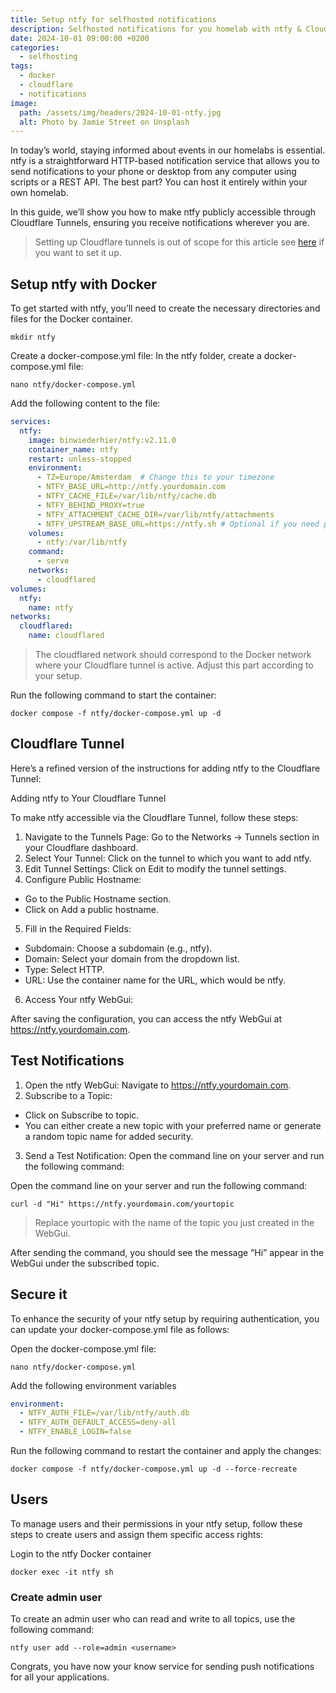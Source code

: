 ```yaml
---
title: Setup ntfy for selfhosted notifications
description: Selfhosted notifications for you homelab with ntfy & Cloudflare.
date: 2024-10-01 09:00:00 +0200
categories: 
  - selfhosting
tags: 
  - docker
  - cloudflare
  - notifications
image:
  path: /assets/img/headers/2024-10-01-ntfy.jpg
  alt: Photo by Jamie Street on Unsplash
---
```

In today’s world, staying informed about events in our homelabs is essential. ntfy is a straightforward HTTP-based notification service that allows you to send notifications to your phone or desktop from any computer using scripts or a REST API. The best part? You can host it entirely within your own homelab.

In this guide, we’ll show you how to make ntfy publicly accessible through Cloudflare Tunnels, ensuring you receive notifications wherever you are.

> Setting up Cloudflare tunnels is out of scope for this article see [here](https://medium.com/@svenvanginkel/self-hosting-securely-with-cloudflare-zero-trust-tunnels-0a9169378f78) if you want to set it up.

## Setup ntfy with Docker

To get started with ntfy, you’ll need to create the necessary directories and files for the Docker container.

```shell
mkdir ntfy
```
Create a docker-compose.yml file:
In the ntfy folder, create a docker-compose.yml file:

```shell
nano ntfy/docker-compose.yml
```
Add the following content to the file:
```yaml
services:
  ntfy:
    image: binwiederhier/ntfy:v2.11.0
    container_name: ntfy
    restart: unless-stopped
    environment:
      - TZ=Europe/Amsterdam  # Change this to your timezone
      - NTFY_BASE_URL=http://ntfy.yourdomain.com
      - NTFY_CACHE_FILE=/var/lib/ntfy/cache.db
      - NTFY_BEHIND_PROXY=true
      - NTFY_ATTACHMENT_CACHE_DIR=/var/lib/ntfy/attachments
      - NTFY_UPSTREAM_BASE_URL=https://ntfy.sh # Optional if you need push notifications on iOS
    volumes:
      - ntfy:/var/lib/ntfy
    command:
      - serve
    networks:
      - cloudflared
volumes:
  ntfy:
    name: ntfy
networks:
  cloudflared:
    name: cloudflared
```

> The cloudflared network should correspond to the Docker network where your Cloudflare tunnel is active. Adjust this part according to your setup.

Run the following command to start the container:

```
docker compose -f ntfy/docker-compose.yml up -d
```

## Cloudflare Tunnel

Here’s a refined version of the instructions for adding ntfy to the Cloudflare Tunnel:

Adding ntfy to Your Cloudflare Tunnel

To make ntfy accessible via the Cloudflare Tunnel, follow these steps:

1. Navigate to the Tunnels Page:
Go to the Networks -> Tunnels section in your Cloudflare dashboard.
2. Select Your Tunnel:
Click on the tunnel to which you want to add ntfy.
3. Edit Tunnel Settings:
Click on Edit to modify the tunnel settings.
4. Configure Public Hostname:
- Go to the Public Hostname section.
- Click on Add a public hostname.
5. Fill in the Required Fields:
- Subdomain: Choose a subdomain (e.g., ntfy).
- Domain: Select your domain from the dropdown list.
- Type: Select HTTP.
- URL: Use the container name for the URL, which would be ntfy.
6. Access Your ntfy WebGui:

After saving the configuration, you can access the ntfy WebGui at https://ntfy.yourdomain.com.


## Test Notifications

1. Open the ntfy WebGui:
Navigate to https://ntfy.yourdomain.com.
2. Subscribe to a Topic:
- Click on Subscribe to topic.
- You can either create a new topic with your preferred name or generate a random topic name for added security.
3. Send a Test Notification:
Open the command line on your server and run the following command:

Open the command line on your server and run the following command:

```
curl -d "Hi" https://ntfy.yourdomain.com/yourtopic
```

> 	Replace yourtopic with the name of the topic you just created in the WebGui.

After sending the command, you should see the message “Hi” appear in the WebGui under the subscribed topic.

## Secure it

To enhance the security of your ntfy setup by requiring authentication, you can update your docker-compose.yml file as follows:

Open the docker-compose.yml file:
```shell
nano ntfy/docker-compose.yml
```
Add the following environment variables
```yaml
environment:
  - NTFY_AUTH_FILE=/var/lib/ntfy/auth.db
  - NTFY_AUTH_DEFAULT_ACCESS=deny-all
  - NTFY_ENABLE_LOGIN=false
```

Run the following command to restart the container and apply the changes:

```
docker compose -f ntfy/docker-compose.yml up -d --force-recreate
```

## Users


To manage users and their permissions in your ntfy setup, follow these steps to create users and assign them specific access rights:

Login to the ntfy Docker container
```shell
docker exec -it ntfy sh
```

### Create admin user
To create an admin user who can read and write to all topics, use the following command:

```
ntfy user add --role=admin <username>
```

Congrats, you have now your know service for sending push notifications for all your applications.